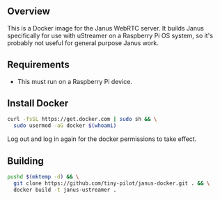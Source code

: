 ## Overview

This is a Docker image for the Janus WebRTC server. It builds Janus specifically for use with uStreamer on a Raspberry Pi OS system, so it's probably not useful for general purpose Janus work.

## Requirements

* This must run on a Raspberry Pi device.

## Install Docker

```bash
curl -fsSL https://get.docker.com | sudo sh && \
  sudo usermod -aG docker $(whoami)
```

Log out and log in again for the docker permissions to take effect.

## Building

```bash
pushd $(mktemp -d) && \
  git clone https://github.com/tiny-pilot/janus-docker.git . && \
  docker build -t janus-ustreamer .
```
